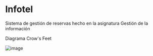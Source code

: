 # Infotel
Sistema de gestión de reservas hecho en la asignatura Gestión de la información

Diagrama Crow's Feet

![image](https://user-images.githubusercontent.com/58994866/155970821-8e5825db-6338-41d8-b5d9-29c5fab90f3b.png)
